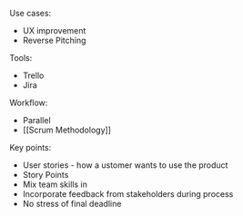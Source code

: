 Use cases:

* UX improvement
* Reverse Pitching

Tools:

* Trello
* Jira

Workflow:

* Parallel
* [[Scrum Methodology]]

Key points:

* User stories - how a ustomer wants to use the product
* Story Points
* Mix team skills in
* Incorporate feedback from stakeholders during process
* No stress of final deadline